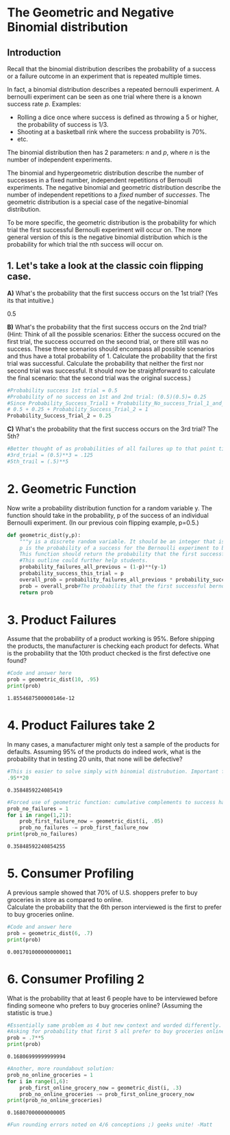 
# The Geometric and Negative Binomial distribution

## Introduction

Recall that the binomial distribution describes the probability of a success or a failure outcome in an experiment that is repeated multiple times.

In fact, a binomial distribution describes a repeated bernoulli experiment. A bernoulli experiment can be seen as one trial where there is a known success rate $p$. Examples:
- Rolling a dice once where success is defined as throwing a 5 or higher, the probability of success is 1/3.
- Shooting at a basketball rink where the success probability is 70%.
- etc.



The binomial distribution then has 2 parameters: $n$ and $p$, where $n$ is the number of independent experiments.

The binomial and hypergeometric distribution describe the number of successes in a fixed number, independent repetitions of Bernoulli experiments. The negative binomial and geometric
distribution describe the number of independent repetitions to a *fixed* number of *successes*. The geometric distribution is a special case of the negative-binomial distribution.

To be more specific, the geometric distribution is the probability for which trial the first successful Bernoulli experiment will occur on. The more general version of this is the negative binomial distribution which is the probability for which trial the nth success will occur on.

## 1. Let's take a look at the classic coin flipping case.

**A)** What's the probability that the first success occurs on the 1st trial? (Yes its that intuitive.)

0.5

**B)** What's the probability that the first success occurs on the 2nd trial?  
(Hint: Think of all the possible scenarios: Either the success occured on the first trial, the success occurred on the second trial, or there still was no success. These three scenarios should encompass all possible scenarios and thus have a total probability of 1. Calculate the probability that the first trial was successful. Calculate the probability that neither the first nor second trial was successful. It should now be straightforward to calculate the final scenario: that the second trial was the original success.)  


```python
#Probability success 1st trial = 0.5
#Probability of no success on 1st and 2nd trial: (0.5)(0.5)= 0.25
#Since Probability_Success_Trial1 + Probability_No_success_Trial_1_and_2 + Probability_Success_Trial_2 = 1:
# 0.5 + 0.25 + Probability_Success_Trial_2 = 1
Probability_Success_Trial_2 = 0.25

```

**C)** What's the probability that the first success occurs on the 3rd trial? The 5th?


```python
#Better thought of as probabilities of all failures up to that point times probability of success on that particular trial.
#3rd_trial = (0.5)**3 = .125
#5th_trail = (.5)**5
```

# 2. Geometric Function
Now write a probability distribution function for a random variable y. The function should take in the probability, p of the success of an individual Bernoulli experiment. (In our previous coin flipping example, p=0.5.)


```python
def geometric_dist(y,p):
    """y is a discrete random variable. It should be an integer that is greater then zero.
    p is the probability of a success for the Bernoulli experiment to be conducted.
    This function should return the probability that the first successful Bernoulli experiment will occur on the yth trial."""
    #This outline could further help students.
    probability_failures_all_previous = (1-p)**(y-1)
    probability_success_this_trial = p
    overall_prob = probability_failures_all_previous * probability_success_this_trial
    prob = overall_prob#The probability that the first successful bernoulli experiment occurs on the yth trial.
    return prob
```

# 3. Product Failures
Assume that the probability of a product working is 95%. Before shipping the products, the manufacturer is checking each product for defects. What is the probability that the 10th product checked is the first defective one found?


```python
#Code and answer here
prob = geometric_dist(10, .95)
print(prob)
```

    1.8554687500000146e-12
    

# 4. Product Failures take 2
In many cases, a manufacturer might only test a sample of the products for defaults. Assuming 95% of the products do indeed work, what is the probability that in testing 20 units, that none will be defective?


```python
#This is easier to solve simply with binomial distrubution. Important for students to see that.
.95**20
```




    0.3584859224085419




```python
#Forced use of geometric function: cumulative complements to success happening on any of first 20 iterations.
prob_no_failures = 1
for i in range(1,21):
    prob_first_failure_now = geometric_dist(i, .05)
    prob_no_failures -= prob_first_failure_now
print(prob_no_failures)    
```

    0.35848592240854255
    

# 5. Consumer Profiling
A previous sample showed that 70% of U.S. shoppers prefer to buy groceries in store as compared to online.  
Calculate the probability that the 6th person interviewed is the first to prefer to buy groceries online.


```python
#Code and answer here
prob = geometric_dist(6, .7)
print(prob)
```

    0.0017010000000000011
    

# 6. Consumer Profiling 2
What is the probability that at least 6 people have to be interviewed before finding someone who prefers to buy groceries online? (Assuming the statistic is true.)


```python
#Essentially same problem as 4 but new context and worded differently.
#Asking for probability that first 5 all prefer to buy groceries online
prob = .7**5
print(prob)
```

    0.16806999999999994
    


```python
#Another, more roundabout solution:
prob_no_online_groceries = 1
for i in range(1,6):
    prob_first_online_grocery_now = geometric_dist(i, .3)
    prob_no_online_groceries -= prob_first_online_grocery_now
print(prob_no_online_groceries) 
```

    0.16807000000000005
    


```python
#Fun rounding errors noted on 4/6 conceptions ;) geeks unite! -Matt
```
